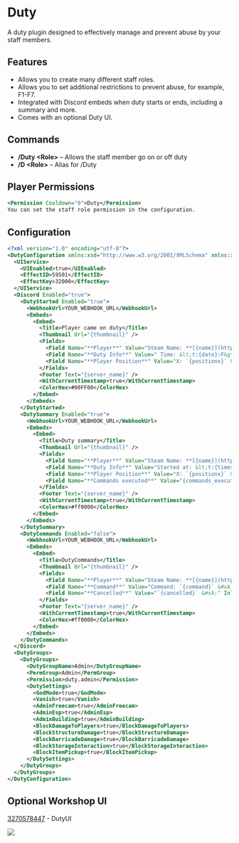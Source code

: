 ﻿# Duty
A duty plugin designed to effectively manage and prevent abuse by your staff members.

## Features
* Allows you to create many different staff roles.
* Allows you to set additional restrictions to prevent abuse, for example, F1-F7.
* Integrated with Discord embeds when duty starts or ends, including a summary and more.
* Comes with an optional Duty UI.

## Commands
* **/Duty  \<Role\>** – Allows the staff member go on or off duty
* **/D \<Role\>** – Alias for /Duty

## Player Permissions
```xml
<Permission Cooldown="0">Duty</Permission>
You can set the staff role permission in the configuration.
```

## Configuration
```xml
<?xml version="1.0" encoding="utf-8"?>
<DutyConfiguration xmlns:xsd="http://www.w3.org/2001/XMLSchema" xmlns:xsi="http://www.w3.org/2001/XMLSchema-instance">
  <UIService>
    <UIEnabled>true</UIEnabled>
    <EffectID>59501</EffectID>
    <EffectKey>32000</EffectKey>
  </UIService>
  <Discord Enabled="true">
    <DutyStarted Enabled="true">
      <WebhookUrl>YOUR_WEBHOOK_URL</WebhookUrl>
      <Embeds>
        <Embed>
          <Title>Player came on duty</Title>
          <Thumbnail Url="{thumbnail}" />
          <Fields>
            <Field Name="**Player**" Value="Steam Name: **[{name}](https://steamcommunity.com/profiles/{steam_id})** ({steam_id}) &#xA; Character Name: **{charactername}** " Inline="true" />
            <Field Name="**Duty Info**" Value=" Time: &lt;t:{date}:F&gt; &#xA; Duty Group: `{dutyname}`  &#xA; Has Permission `{permission}`" Inline="true" />
            <Field Name="**Player Position**" Value="X: `{positionx}` &#xA; Y: `{positiony}` &#xA; Z: `{positionz}` &#xA;" Inline="true" />
          </Fields>
          <Footer Text="{server_name}" />
          <WithCurrentTimestamp>true</WithCurrentTimestamp>
          <ColorHex>#00FF00</ColorHex>
        </Embed>
      </Embeds>
    </DutyStarted>
    <DutySummary Enabled="true">
      <WebhookUrl>YOUR_WEBHOOK_URL</WebhookUrl>
      <Embeds>
        <Embed>
          <Title>Duty summary</Title>
          <Thumbnail Url="{thumbnail}" />
          <Fields>
            <Field Name="**Player**" Value="Steam Name: **[{name}](https://steamcommunity.com/profiles/{steam_id})** ({steam_id}) &#xA; Character Name: **{charactername}** " Inline="true" />
            <Field Name="**Duty Info**" Value="Started at: &lt;t:{timestarted}:F&gt; &#xA; Ended at: &lt;t:{timeended}:F&gt; &#xA; Total Seconds: {time} " Inline="true" />
            <Field Name="**Player Position**" Value="X: `{positionx}` &#xA; Y: `{positiony}` &#xA; Z: `{positionz}` &#xA;" Inline="true" />
            <Field Name="**Commands executed**" Value="{commands_executed}" Inline="true" />
          </Fields>
          <Footer Text="{server_name}" />
          <WithCurrentTimestamp>true</WithCurrentTimestamp>
          <ColorHex>#ff0000</ColorHex>
        </Embed>
      </Embeds>
    </DutySummary>
    <DutyCommands Enabled="false">
      <WebhookUrl>YOUR_WEBHOOK_URL</WebhookUrl>
      <Embeds>
        <Embed>
          <Title>DutyCommands</Title>
          <Thumbnail Url="{thumbnail}" />
          <Fields>
            <Field Name="**Player**" Value="Steam Name: **[{name}](https://steamcommunity.com/profiles/{steam_id})** ({steam_id}) &#xA; Character Name: **{charactername}** " Inline="true" />
            <Field Name="**Command**" Value="Command: `{command}` &#xA;" Inline="true" />
            <Field Name="**Cancelled**" Value="`{cancelled}` &#xA;" Inline="true" />
          </Fields>
          <Footer Text="{server_name}" />
          <WithCurrentTimestamp>true</WithCurrentTimestamp>
          <ColorHex>#ff0000</ColorHex>
        </Embed>
      </Embeds>
    </DutyCommands>
  </Discord>
  <DutyGroups>
    <DutyGroups>
      <DutyGroupName>Admin</DutyGroupName>
      <PermGroup>Admin</PermGroup>
      <Permission>duty.admin</Permission>
      <DutySettings>
        <GodMode>true</GodMode>
        <Vanish>true</Vanish>
        <AdminFreecam>true</AdminFreecam>
        <AdminEsp>true</AdminEsp>
        <AdminBuilding>true</AdminBuilding>
        <BlockDamageToPlayers>true</BlockDamageToPlayers>
        <BlockStructureDamage>true</BlockStructureDamage>
        <BlockBarricadeDamage>true</BlockBarricadeDamage>
        <BlockStorageInteraction>true</BlockStorageInteraction>
        <BlockItemPickup>true</BlockItemPickup>
      </DutySettings>
    </DutyGroups>
  </DutyGroups>
</DutyConfiguration>
```

## Optional Workshop UI
[3270578447](https://steamcommunity.com/sharedfiles/filedetails/?id=3270578447) - DutyUI

![](https://cdn.discordapp.com/attachments/1140246468230381638/1253433239780069446/image.png?ex=6675d62c&is=667484ac&hm=18da4c0e6dfe6377444ae556f030cbba44f76369f8897c0cf3eca13280579a34&)


